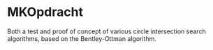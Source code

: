 # MKOpdracht

Both a test and proof of concept of various circle intersection search algorithms, based on the Bentley-Ottman algorithm.
